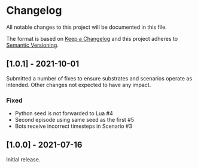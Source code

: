 # Changelog

All notable changes to this project will be documented in this file.

The format is based on [Keep a Changelog](http://keepachangelog.com/)
and this project adheres to [Semantic Versioning](http://semver.org/).

## [1.0.1] - 2021-10-01

Submitted a number of fixes to ensure substrates and scenarios operate as
intended. Other changes not expected to have any impact.

### Fixed

- Python seed is not forwarded to Lua #4
- Second episode using same seed as the first #5
- Bots receive incorrect timesteps in Scenario #3

## [1.0.0] - 2021-07-16

Initial release.

